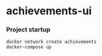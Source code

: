 # achievements-ui

### Project startup

```
docker network create achievements
docker-compose up
```
